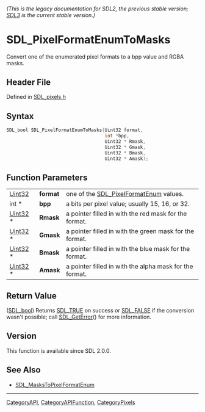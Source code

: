 ###### (This is the legacy documentation for SDL2, the previous stable version; [SDL3](https://wiki.libsdl.org/SDL3/) is the current stable version.)
# SDL_PixelFormatEnumToMasks

Convert one of the enumerated pixel formats to a bpp value and RGBA masks.

## Header File

Defined in [SDL_pixels.h](https://github.com/libsdl-org/SDL/blob/SDL2/include/SDL_pixels.h)

## Syntax

```c
SDL_bool SDL_PixelFormatEnumToMasks(Uint32 format,
                                    int *bpp,
                                    Uint32 * Rmask,
                                    Uint32 * Gmask,
                                    Uint32 * Bmask,
                                    Uint32 * Amask);
```

## Function Parameters

|                    |            |                                                               |
| ------------------ | ---------- | ------------------------------------------------------------- |
| [Uint32](Uint32)   | **format** | one of the [SDL_PixelFormatEnum](SDL_PixelFormatEnum) values. |
| int *              | **bpp**    | a bits per pixel value; usually 15, 16, or 32.                |
| [Uint32](Uint32) * | **Rmask**  | a pointer filled in with the red mask for the format.         |
| [Uint32](Uint32) * | **Gmask**  | a pointer filled in with the green mask for the format.       |
| [Uint32](Uint32) * | **Bmask**  | a pointer filled in with the blue mask for the format.        |
| [Uint32](Uint32) * | **Amask**  | a pointer filled in with the alpha mask for the format.       |

## Return Value

([SDL_bool](SDL_bool)) Returns [SDL_TRUE](SDL_TRUE) on success or
[SDL_FALSE](SDL_FALSE) if the conversion wasn't possible; call
[SDL_GetError](SDL_GetError)() for more information.

## Version

This function is available since SDL 2.0.0.

## See Also

- [SDL_MasksToPixelFormatEnum](SDL_MasksToPixelFormatEnum)

----
[CategoryAPI](CategoryAPI), [CategoryAPIFunction](CategoryAPIFunction), [CategoryPixels](CategoryPixels)

